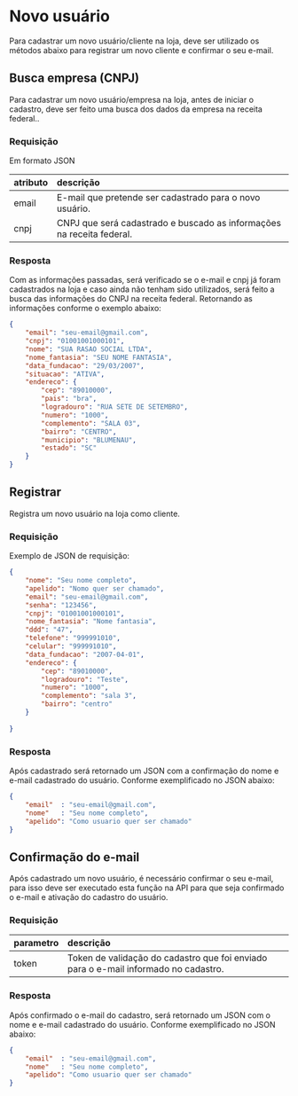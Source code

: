 # Novo usuário

Para cadastrar um novo usuário/cliente na loja, deve ser utilizado os métodos abaixo para registrar um novo cliente e confirmar o seu e-mail.

## Busca empresa (CNPJ)

<api method="post" uri="/novo-usuario/buscar-empresa" />

Para cadastrar um novo usuário/empresa na loja, antes de iniciar o cadastro, deve ser feito uma busca dos dados da empresa na receita federal..

### Requisição

Em formato JSON

| atributo  | descrição                                                                                         |
|:----------|:--------------------------------------------------------------------------------------------------|
| email     | E-mail que pretende ser cadastrado para o novo usuário. <Badge text="obrigatório"/>               |
| cnpj      | CNPJ que será cadastrado e buscado as informações na receita federal. <Badge text="obrigatório"/> |


### Resposta

Com as informações passadas, será verificado se o e-mail e cnpj já foram cadastrados na loja e caso ainda não tenham sido utilizados, será feito a busca das informações do CNPJ na receita federal.
Retornando as informações conforme o exemplo abaixo:

```json
{
	"email": "seu-email@gmail.com",
	"cnpj": "01001001000101",
	"nome": "SUA RASAO SOCIAL LTDA",
    "nome_fantasia": "SEU NOME FANTASIA",
    "data_fundacao": "29/03/2007",
    "situacao": "ATIVA",
    "endereco": {
        "cep": "89010000",
        "pais": "bra",
        "logradouro": "RUA SETE DE SETEMBRO",
        "numero": "1000",
        "complemento": "SALA 03",
        "bairro": "CENTRO",
        "municipio": "BLUMENAU",
        "estado": "SC"
    }
}
```

## Registrar

<api method="post" uri="/novo-usuario" />

Registra um novo usuário na loja como cliente.

### Requisição

Exemplo de JSON de requisição:

```json
{
	"nome": "Seu nome completo",
	"apelido": "Nomo quer ser chamado",
	"email": "seu-email@gmail.com",
	"senha": "123456",
	"cnpj": "01001001000101",
	"nome_fantasia": "Nome fantasia",
	"ddd": "47",
	"telefone": "999991010",
	"celular": "999991010",
	"data_fundacao": "2007-04-01",
	"endereco": {
		"cep": "89010000",
		"logradouro": "Teste",
		"numero": "1000",
		"complemento": "sala 3",
		"bairro": "centro"
	}
	
}
```

### Resposta

Após cadastrado será retornado um JSON com a confirmação do nome e e-mail cadastrado do usuário. Conforme exemplificado no JSON abaixo:

```json
{
	"email"  : "seu-email@gmail.com",
	"nome"   : "Seu nome completo",
	"apelido": "Como usuario quer ser chamado"
}
```


## Confirmação do e-mail

<api method="post" uri="/novo-usuario/{token}" />

Após cadastrado um novo usuário, é necessário confirmar o seu e-mail, para isso deve ser executado esta função na API para que seja confirmado o e-mail e ativação do cadastro do usuário.

### Requisição

| parametro  | descrição                                                                                                           |
|:-----------|:--------------------------------------------------------------------------------------------------------------------|
| token      | Token de validação do cadastro que foi enviado para o e-mail informado no cadastro. <Badge text="obrigatório"/>     |


### Resposta

Após confirmado o e-mail do cadastro, será retornado um JSON com o nome e e-mail cadastrado do usuário. Conforme exemplificado no JSON abaixo:

```json
{
	"email"  : "seu-email@gmail.com",
	"nome"   : "Seu nome completo",
    "apelido": "Como usuario quer ser chamado"
}
```
